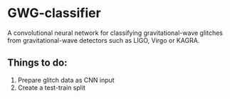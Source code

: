 # GWG-classifier
A convolutional neural network for classifying gravitational-wave glitches from gravitational-wave detectors such as LIGO, Virgo or KAGRA.

## Things to do:
1. Prepare glitch data as CNN input
2. Create a test-train split
